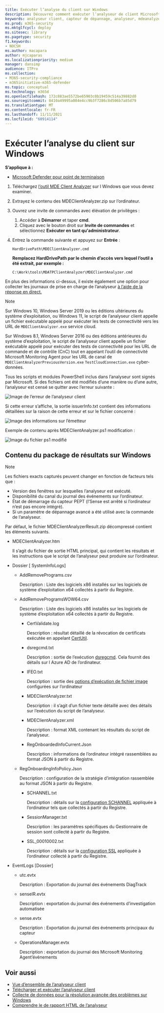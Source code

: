 ```yaml
---
title: Exécuter l’analyse du client sur Windows
description: Découvrez comment exécuter l’analyseur de client Microsoft Defender for Endpoint sur Windows.
keywords: analyseur client, capteur de dépannage, analyseur, mdeanalyzer, windows
ms.prod: m365-security
ms.mktglfcycl: deploy
ms.sitesec: library
ms.pagetype: security
f1.keywords:
- NOCSH
ms.author: macapara
author: mjcaparas
ms.localizationpriority: medium
manager: dansimp
audience: ITPro
ms.collection:
- M365-security-compliance
- m365initiative-m365-defender
ms.topic: conceptual
ms.technology: m365d
ms.openlocfilehash: 172c883ae5572be65903c0b19459c514a39882d0
ms.sourcegitcommit: 8410a49995a084e4cc9b3f7286c8d506b7a85d79
ms.translationtype: MT
ms.contentlocale: fr-FR
ms.lasthandoff: 11/11/2021
ms.locfileid: "60914114"
---
```

# <a name="run-the-client-analyzer-on-windows"></a>Exécuter l’analyse du client sur Windows

**S’applique à :**
- [Microsoft Defender pour point de terminaison](https://go.microsoft.com/fwlink/p/?linkid=2146631)


1. Téléchargez [l’outil MDE Client Analyzer](https://aka.ms/mdatpanalyzer) sur l Windows que vous devez examiner.

2. Extrayez le contenu des MDEClientAnalyzer.zip sur l’ordinateur.

3. Ouvrez une invite de commandes avec élévation de privilèges :
    1. Accéder à **Démarrer** et taper **cmd**.
    2. Cliquez avec le bouton droit sur **Invite de commandes** et sélectionnez **Exécuter en tant qu'administrateur**.

4. Entrez la commande suivante et appuyez sur **Entrée** :

   ```dos
   HardDrivePath\MDEClientAnalyzer.cmd
   ```

   **Remplacez HardDrivePath par le chemin d’accès vers lequel l’outil a été extrait, par exemple :**

   ```dos
   C:\Work\tools\MDATPClientAnalyzer\MDEClientAnalyzer.cmd
   ```

En plus des informations ci-dessus, il existe également une option pour collecter les journaux de prise en charge de l’analyseur [à l’aide de la réponse en direct.](troubleshoot-collect-support-log.md)

> [!NOTE]
> Sur Windows 10, Windows Server 2019 ou les éditions ultérieures du système d’exploitation, ou Windows 11, le script de l’analyseur client appelle un fichier exécutable appelé pour exécuter les tests de connectivité vers les URL de `MDEClientAnalyzer.exe` service cloud.
>
> Sur Windows 8.1, Windows Server 2016 ou des éditions antérieures du système d’exploitation, le script de l’analyseur client appelle un fichier exécutable appelé pour exécuter des tests de connectivité pour les URL de commande et de contrôle (CnC) tout en appelant l’outil de connectivité Microsoft Monitoring Agent pour les URL de canal de `MDEClientAnalyzerPreviousVersion.exe` `TestCloudConnection.exe` cyber-données.


Tous les scripts et modules PowerShell inclus dans l’analyseur sont signés par Microsoft.
Si des fichiers ont été modifiés d’une manière ou d’une autre, l’analyseur est censé se quitter avec l’erreur suivante :

![Image de l’erreur de l’analyseur client](images/sigerror.png)


Si cette erreur s’affiche, la sortie issuerInfo.txt contient des informations détaillées sur la raison de cette erreur et sur le fichier concerné :

![Image des informations sur l’émetteur](images/issuerinfo.png)


Exemple de contenu après MDEClientAnalyzer.ps1 modification :

![Image du fichier ps1 modifié](images/modified-ps1.png)



## <a name="result-package-contents-on-windows"></a>Contenu du package de résultats sur Windows

> [!NOTE]
> Les fichiers exacts capturés peuvent changer en fonction de facteurs tels que :
>
> - Version des fenêtres sur lesquelles l’analyseur est exécuté.
> - Disponibilité du canal du journal des événements sur l’ordinateur.
> - État de démarrage du capteur PEPT (l’Sense est arrêté si l’ordinateur n’est pas encore intégré).
> - Si un paramètre de dépannage avancé a été utilisé avec la commande de l’analyseur.

Par défaut, le fichier MDEClientAnalyzerResult.zip décompressé contient les éléments suivants.

- MDEClientAnalyzer.htm

  Il s’agit du fichier de sortie HTML principal, qui contient les résultats et les instructions que le script de l’analyseur peut produire sur l’ordinateur.

- Dossier \[ SystemInfoLogs\]
  - AddRemovePrograms.csv

    Description : Liste des logiciels x86 installés sur les logiciels de système d’exploitation x64 collectés à partir du Registre.

  - AddRemoveProgramsWOW64.csv

    Description : Liste des logiciels x86 installés sur les logiciels de système d’exploitation x64 collectés à partir du Registre.

    - CertValidate.log

      Description : résultat détaillé de la révocation de certificats exécutée en appelant [CertUtil](/windows-server/administration/windows-commands/certutil).

    - dsregcmd.txt

      Description : sortie de l’exécution [dsregcmd](/azure/active-directory/devices/troubleshoot-device-dsregcmd). Cela fournit des détails sur l Azure AD de l’ordinateur.

    - IFEO.txt

      Description : sortie des [options d’exécution de fichier image](/previous-versions/windows/desktop/xperf/image-file-execution-options) configurées sur l’ordinateur

    - MDEClientAnalyzer.txt

      Description : il s’agit d’un fichier texte détaillé avec des détails sur l’exécution du script de l’analyseur.

    - MDEClientAnalyzer.xml

      Description : format XML contenant les résultats du script de l’analyseur.

    - RegOnboardedInfoCurrent.Json

      Description : informations de l’ordinateur intégré rassemblées au format JSON à partir du Registre.

  - RegOnboardingInfoPolicy.Json

    Description : configuration de la stratégie d’intégration rassemblée au format JSON à partir du Registre.

    - SCHANNEL.txt

      Description : détails sur la [configuration SCHANNEL](/windows-server/security/tls/manage-tls) appliquée à l’ordinateur tels que collectés à partir du Registre.

    - SessionManager.txt

      Description : les paramètres spécifiques du Gestionnaire de session sont collecté à partir du Registre.

    - SSL_00010002.txt

      Description : détails sur la [configuration SSL](/windows-server/security/tls/manage-tls) appliquée à l’ordinateur collecté à partir du Registre.

- EventLogs [Dossier]

  - utc.evtx

    Description : Exportation du journal des événements DiagTrack

  - senseIR.evtx

    Description : exportation du journal des événements d’investigation automatisée

  - sense.evtx

    Description : Exportation du journal des événements principaux du capteur

  - OperationsManager.evtx

    Description : exportation du journal des Microsoft Monitoring Agent’événements




## <a name="see-also"></a>Voir aussi

- [Vue d’ensemble de l’analyseur client](overview-client-analyzer.md)
- [Télécharger et exécuter l’analyseur client](download-client-analyzer.md)
- [Collecte de données pour la résolution avancée des problèmes sur Windows](data-collection-analyzer.md)
- [Comprendre le de rapport HTML de l’analyseur](analyzer-report.md)
